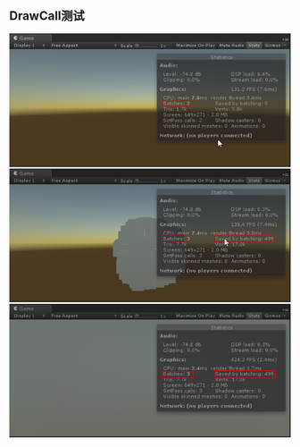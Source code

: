 ## DrawCall测试  

![](./Previews/result0.png)  
![](./Previews/result1.png)  
![](./Previews/result2.png)  
